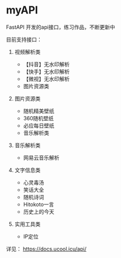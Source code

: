 # myAPI
FastAPI 开发的api接口，练习作品，不断更新中

目前支持接口：

1. 视频解析类
    + 【抖音】无水印解析
    + 【快手】无水印解析
    + 【微视】无水印解析
    + 图片资源类

2. 图片资源类
    + 随机精美壁纸
    + 360随机壁纸
    + 必应每日壁纸
    + 音乐解析类

3. 音乐解析类
    + 网易云音乐解析

4. 文字信息类
    + 心灵毒汤
    + 笑话大全
    + 随机诗词
    + Hitokoto一言
    + 历史上的今天

5. 实用工具类
    + IP定位
    
详见： https://docs.ucool.icu/api/
